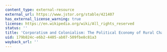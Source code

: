 ```yaml
---
content_type: external-resource
external_url: https://www.jstor.org/stable/421407
has_external_license_warning: true
license: https://en.wikipedia.org/wiki/All_rights_reserved
status: ''
title: 'Corporatism and Colonialism: The Political Economy of Rural Change in Vietnam'
uid: 179b824c-e6b2-4405-ab07-509fbe8c81a3
wayback_url: ''
---
```

